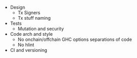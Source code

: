 * Design
  * Tx Signers
  * Tx stuff naming
* Tests
  * Mutation and security
* Code arch and style
  * No onchain/offchain GHC options separations of code
  * No hlint
* CI and versioning
